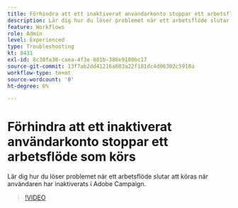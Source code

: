 ```yaml
---
title: Förhindra att ett inaktiverat användarkonto stoppar ett arbetsflöde som körs
description: Lär dig hur du löser problemet när ett arbetsflöde slutar att köras när användaren har inaktiverats i Adobe Campaign.
feature: Workflows
role: Admin
level: Experienced
type: Troubleshooting
kt: 8431
exl-id: 8c38fa38-caea-4f3e-881b-386e9100bc17
source-git-commit: 13f7ab2dd41216a603a22f181dc4d06302c5918a
workflow-type: tm+mt
source-wordcount: '0'
ht-degree: 0%

---
```


# Förhindra att ett inaktiverat användarkonto stoppar ett arbetsflöde som körs

Lär dig hur du löser problemet när ett arbetsflöde slutar att köras när användaren har inaktiverats i Adobe Campaign.


>[!VIDEO](https://video.tv.adobe.com/v/335988?quality=12&learn=on)

